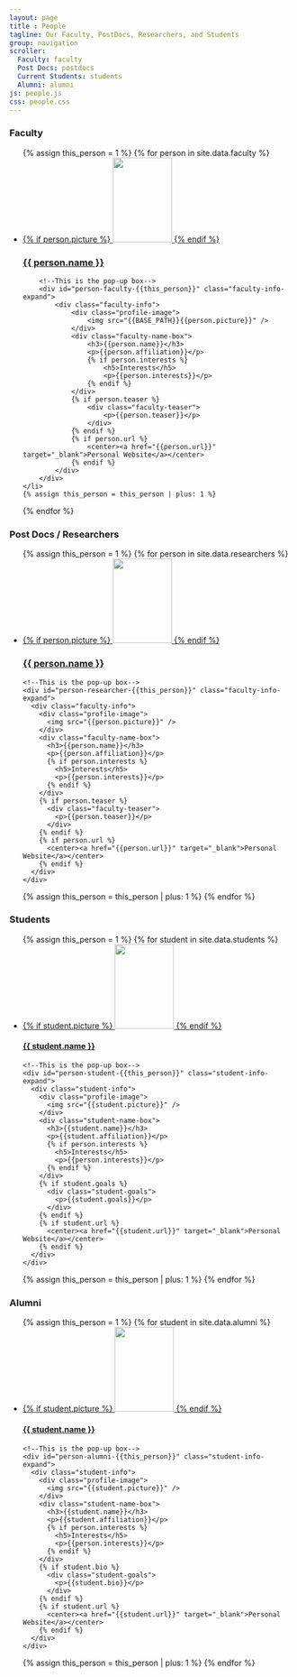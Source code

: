 ```yaml
---
layout: page
title : People
tagline: Our Faculty, PostDocs, Researchers, and Students
group: navigation
scroller:
  Faculty: faculty
  Post Docs: postdocs
  Current Students: students
  Alumni: alumni
js: people.js
css: people.css
---
```

<a class="anchor" name="faculty"> </a>

### Faculty

<ul class="faculty-list">
{% assign this_person = 1 %}
{% for person in site.data.faculty %}
	<li>
		<a rel="faculty-fancy-box-link" href="#person-faculty-{{this_person}}">
		<div class="faculty-box">
			{% if person.picture %}
				<img src="{{BASE_PATH}}{{person.picture}}" height="150" width="105"/>
			{% endif %}
			<h3>{{ person.name }}</h3>
		</div>
		</a>

		<!--This is the pop-up box-->
		<div id="person-faculty-{{this_person}}" class="faculty-info-expand">
			<div class="faculty-info">
				<div class="profile-image">
					<img src="{{BASE_PATH}}{{person.picture}}" />
				</div>
				<div class="faculty-name-box">
					<h3>{{person.name}}</h3>
					<p>{{person.affiliation}}</p>
					{% if person.interests %}
						<h5>Interests</h5>
						<p>{{person.interests}}</p>
					{% endif %}
				</div>
				{% if person.teaser %}
					<div class="faculty-teaser">
						<p>{{person.teaser}}</p>
					</div>
				{% endif %}
				{% if person.url %}
					<center><a href="{{person.url}}" target="_blank">Personal Website</a></center>
				{% endif %}
			</div>
		</div>
	</li>
	{% assign this_person = this_person | plus: 1 %}
{% endfor %}
</ul>

<!--                   This is the PostDocs section                  -->


<a class="anchor" name="postdocs"> </a>

### Post Docs / Researchers

<ul class="faculty-list">
{% assign this_person = 1 %}
{% for person in site.data.researchers %}
  <li>
    <a rel="faculty-fancy-box-link" href="#person-researcher-{{this_person}}">
    <div class="faculty-box">
      {% if person.picture %}
        <img src="{{person.picture}}" height="150" width="105"/>
      {% endif %}
      <h3>{{ person.name }}</h3>
    </div>
    </a>

    <!--This is the pop-up box-->
    <div id="person-researcher-{{this_person}}" class="faculty-info-expand">
      <div class="faculty-info">
        <div class="profile-image">
          <img src="{{person.picture}}" />
        </div>
        <div class="faculty-name-box">
          <h3>{{person.name}}</h3>
          <p>{{person.affiliation}}</p>
          {% if person.interests %}
            <h5>Interests</h5>
            <p>{{person.interests}}</p>
          {% endif %}
        </div>
        {% if person.teaser %}
          <div class="faculty-teaser">
            <p>{{person.teaser}}</p>
          </div>
        {% endif %}
        {% if person.url %}
          <center><a href="{{person.url}}" target="_blank">Personal Website</a></center>
        {% endif %}
      </div>
    </div>
  </li>
  {% assign this_person = this_person | plus: 1 %}
{% endfor %}
</ul>


<!--                   This is the Student section                  -->

<a class="anchor" name="students"> </a>

### Students

<ul class="student-list">
{% assign this_person = 1 %}
{% for student in site.data.students %}
  <li>
    <a rel="student-fancy-box-link" href="#person-student-{{this_person}}">
    <div class="student-box">
      {% if student.picture %}
        <img src="{{student.picture}}" height="150" width="105"/>
      {% endif %}
      <h4>{{ student.name }}</h4>
    </div>
    </a>

    <!--This is the pop-up box-->
    <div id="person-student-{{this_person}}" class="student-info-expand">
      <div class="student-info">
        <div class="profile-image">
          <img src="{{student.picture}}" />
        </div>
        <div class="student-name-box">
          <h3>{{student.name}}</h3>
          <p>{{student.affiliation}}</p>
          {% if person.interests %}
            <h5>Interests</h5>
            <p>{{person.interests}}</p>
          {% endif %}
        </div>
        {% if student.goals %}
          <div class="student-goals">
            <p>{{student.goals}}</p>
          </div>
        {% endif %}
        {% if student.url %}
          <center><a href="{{student.url}}" target="_blank">Personal Website</a></center>
        {% endif %}
      </div>
    </div>
  </li>
  {% assign this_person = this_person | plus: 1 %}
{% endfor %}
</ul>





<!--                   This is the alumni section                  -->

<a class="anchor" name="alumni"> </a>

### Alumni

<ul class="student-list">
{% assign this_person = 1 %}
{% for student in site.data.alumni %}
  <li>
    <a rel="student-fancy-box-link" href="#person-alumni-{{this_person}}">
    <div class="student-box">
      {% if student.picture %}
        <img src="{{student.picture}}" height="150" width="105"/>
      {% endif %}
      <h4>{{ student.name }}</h4>
    </div>
    </a>

    <!--This is the pop-up box-->
    <div id="person-alumni-{{this_person}}" class="student-info-expand">
      <div class="student-info">
        <div class="profile-image">
          <img src="{{student.picture}}" />
        </div>
        <div class="student-name-box">
          <h3>{{student.name}}</h3>
          <p>{{student.affiliation}}</p>
          {% if person.interests %}
            <h5>Interests</h5>
            <p>{{person.interests}}</p>
          {% endif %}
        </div>
        {% if student.bio %}
          <div class="student-goals">
            <p>{{student.bio}}</p>
          </div>
        {% endif %}
        {% if student.url %}
          <center><a href="{{student.url}}" target="_blank">Personal Website</a></center>
        {% endif %}
      </div>
    </div>
  </li>
  {% assign this_person = this_person | plus: 1 %}
{% endfor %}
</ul>

